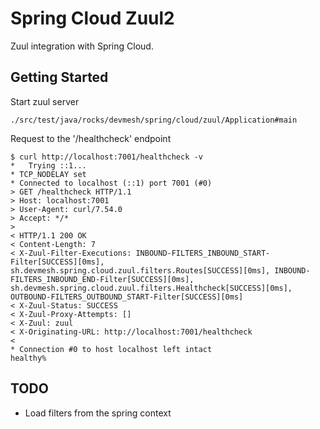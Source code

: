 # Spring Cloud Zuul2

Zuul integration with Spring Cloud.

## Getting Started

Start zuul server

```
./src/test/java/rocks/devmesh/spring/cloud/zuul/Application#main
```

Request to the '/healthcheck' endpoint

```
$ curl http://localhost:7001/healthcheck -v
*   Trying ::1...
* TCP_NODELAY set
* Connected to localhost (::1) port 7001 (#0)
> GET /healthcheck HTTP/1.1
> Host: localhost:7001
> User-Agent: curl/7.54.0
> Accept: */*
>
< HTTP/1.1 200 OK
< Content-Length: 7
< X-Zuul-Filter-Executions: INBOUND-FILTERS_INBOUND_START-Filter[SUCCESS][0ms], sh.devmesh.spring.cloud.zuul.filters.Routes[SUCCESS][0ms], INBOUND-FILTERS_INBOUND_END-Filter[SUCCESS][0ms], sh.devmesh.spring.cloud.zuul.filters.Healthcheck[SUCCESS][0ms], OUTBOUND-FILTERS_OUTBOUND_START-Filter[SUCCESS][0ms]
< X-Zuul-Status: SUCCESS
< X-Zuul-Proxy-Attempts: []
< X-Zuul: zuul
< X-Originating-URL: http://localhost:7001/healthcheck
<
* Connection #0 to host localhost left intact
healthy%
```

## TODO

- Load filters from the spring context